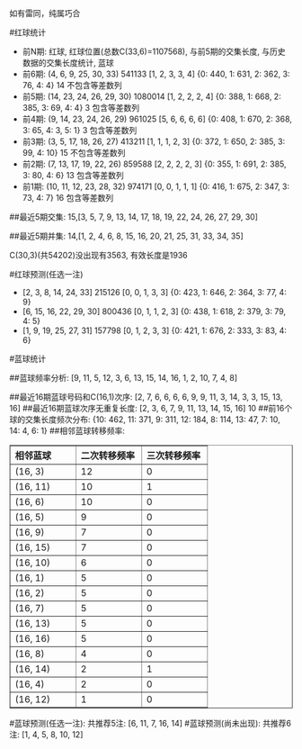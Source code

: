 <!-- 
.. title: 双色球2013080期(2013-07-11)数据分析报告
.. slug: slott-2013080-2013-07-11-report
.. date: 2013-07-12 08:00:00 UTC+08:00
.. tags: Lottery
.. link: 
.. description: 
.. type: text
-->

如有雷同，纯属巧合

<!-- TEASER_END-->

#红球统计

- 前N期: 红球, 红球位置(总数C(33,6)=1107568), 与前5期的交集长度, 与历史数据的交集长度统计, 蓝球
- 前6期: (4, 6, 9, 25, 30, 33) 541133 [1, 2, 3, 3, 4] {0: 440, 1: 631, 2: 362, 3: 76, 4: 4} 14 不包含等差数列
- 前5期: (14, 23, 24, 26, 29, 30) 1080014 [1, 2, 2, 2, 4] {0: 388, 1: 668, 2: 385, 3: 69, 4: 4} 3 包含等差数列
- 前4期: (9, 14, 23, 24, 26, 29) 961025 [5, 6, 6, 6, 6] {0: 408, 1: 670, 2: 368, 3: 65, 4: 3, 5: 1} 3 包含等差数列
- 前3期: (3, 5, 17, 18, 26, 27) 413211 [1, 1, 1, 2, 3] {0: 372, 1: 650, 2: 385, 3: 99, 4: 10} 15 不包含等差数列
- 前2期: (7, 13, 17, 19, 22, 26) 859588 [2, 2, 2, 2, 3] {0: 355, 1: 691, 2: 385, 3: 80, 4: 6} 13 包含等差数列
- 前1期: (10, 11, 12, 23, 28, 32) 974171 [0, 0, 1, 1, 1] {0: 416, 1: 675, 2: 347, 3: 73, 4: 7} 16 包含等差数列

##最近5期交集:
15,[3, 5, 7, 9, 13, 14, 17, 18, 19, 22, 24, 26, 27, 29, 30]

##最近5期并集:
14,[1, 2, 4, 6, 8, 15, 16, 20, 21, 25, 31, 33, 34, 35]

C(30,3)(共54202)没出现有3563, 
有效长度是1936

#红球预测(任选一注)

- [2, 3, 8, 14, 24, 33] 215126 [0, 0, 1, 3, 3] {0: 423, 1: 646, 2: 364, 3: 77, 4: 9}
- [6, 15, 16, 22, 29, 30] 800436 [0, 1, 1, 2, 3] {0: 438, 1: 618, 2: 379, 3: 79, 4: 5}
- [1, 9, 19, 25, 27, 31] 157798 [0, 1, 2, 3, 3] {0: 421, 1: 676, 2: 333, 3: 83, 4: 6}

#蓝球统计

##蓝球频率分析:
[9, 11, 5, 12, 3, 6, 13, 15, 14, 16, 1, 2, 10, 7, 4, 8]

##最近16期蓝球号码和C(16,1)次序:
[2, 7, 6, 6, 6, 6, 9, 9, 11, 3, 14, 3, 3, 15, 13, 16]
##最近16期蓝球次序无重复长度:
[2, 3, 6, 7, 9, 11, 13, 14, 15, 16] 10
##前16个球的交集长度频次分布:
{10: 462, 11: 371, 9: 311, 12: 184, 8: 114, 13: 47, 7: 10, 14: 4, 6: 1}
##相邻蓝球转移频率:
<table border="1" class="table table-striped dataframe">
  <thead>
    <tr style="text-align: left;">
      <th style="min-width: 100px;">相邻蓝球</th>
      <th style="min-width: 100px;">二次转移频率</th>
      <th style="min-width: 100px;">三次转移频率</th>
    </tr>
  </thead>
  <tbody>
    <tr>
      <td>  (16, 3)</td>
      <td> 12</td>
      <td> 0</td>
    </tr>
    <tr>
      <td> (16, 11)</td>
      <td> 10</td>
      <td> 1</td>
    </tr>
    <tr>
      <td>  (16, 6)</td>
      <td> 10</td>
      <td> 0</td>
    </tr>
    <tr>
      <td>  (16, 5)</td>
      <td>  9</td>
      <td> 0</td>
    </tr>
    <tr>
      <td>  (16, 9)</td>
      <td>  7</td>
      <td> 0</td>
    </tr>
    <tr>
      <td> (16, 15)</td>
      <td>  7</td>
      <td> 0</td>
    </tr>
    <tr>
      <td> (16, 10)</td>
      <td>  6</td>
      <td> 0</td>
    </tr>
    <tr>
      <td>  (16, 1)</td>
      <td>  5</td>
      <td> 0</td>
    </tr>
    <tr>
      <td>  (16, 2)</td>
      <td>  5</td>
      <td> 0</td>
    </tr>
    <tr>
      <td>  (16, 7)</td>
      <td>  5</td>
      <td> 0</td>
    </tr>
    <tr>
      <td> (16, 13)</td>
      <td>  5</td>
      <td> 0</td>
    </tr>
    <tr>
      <td> (16, 16)</td>
      <td>  5</td>
      <td> 0</td>
    </tr>
    <tr>
      <td>  (16, 8)</td>
      <td>  4</td>
      <td> 0</td>
    </tr>
    <tr>
      <td> (16, 14)</td>
      <td>  2</td>
      <td> 1</td>
    </tr>
    <tr>
      <td>  (16, 4)</td>
      <td>  2</td>
      <td> 0</td>
    </tr>
    <tr>
      <td> (16, 12)</td>
      <td>  1</td>
      <td> 0</td>
    </tr>
  </tbody>
</table>
#蓝球预测(任选一注):
共推荐5注: [6, 11, 7, 16, 14]
#蓝球预测(尚未出现):
共推荐6注: [1, 4, 5, 8, 10, 12]

